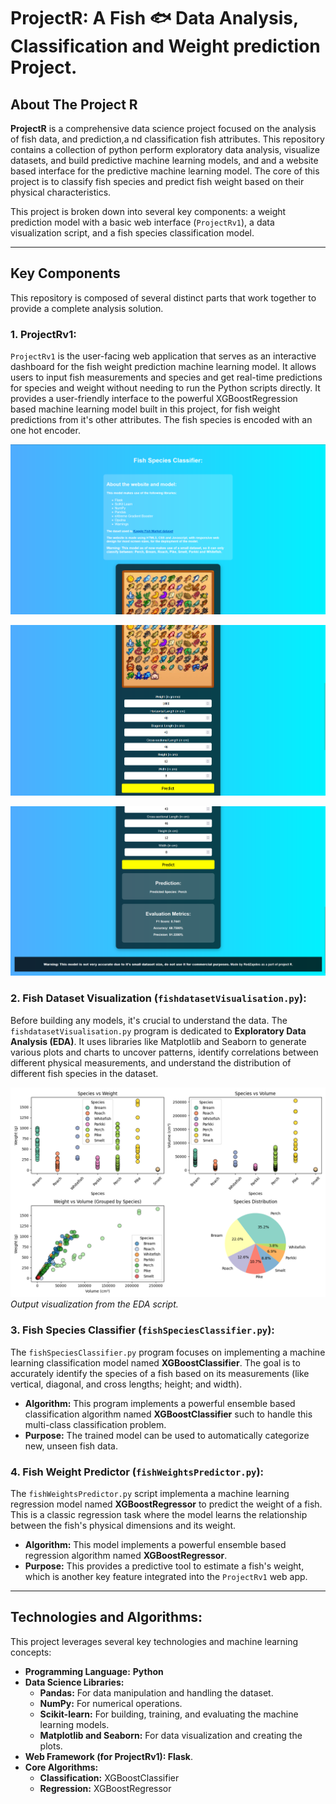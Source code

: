 # ProjectR: A Fish 🐟 Data Analysis, Classification and Weight prediction Project. 

## About The Project R

**ProjectR** is a comprehensive data science project focused on the analysis of fish data, and prediction,a nd classification fish attributes. This repository contains a collection of python perform exploratory data analysis, visualize datasets, and build predictive machine learning models, and  and a website based interface for the predictive machine learning model. The core of this project is to classify fish species and predict fish weight based on their physical characteristics.

This project is broken down into several key components: a weight prediction model with a basic web interface (`ProjectRv1`), a data visualization script, and a fish species classification model.

---

## Key Components

This repository is composed of several distinct parts that work together to provide a complete analysis solution.

### 1. ProjectRv1:

`ProjectRv1` is the user-facing web application that serves as an interactive dashboard for the fish weight prediction machine learning model. It allows users to input fish measurements and species and get real-time predictions for species and weight without needing to run the Python scripts directly. It provides a user-friendly interface to the powerful XGBoostRegression based machine learning model built in this project, for fish weight predictions from it's other attributes. The fish species is encoded with an one hot encoder.

![Screenshot of the ProjectRv1 web interace](./images/Image2.png)

![Screenshot of the ProjectRv1 web interace](./images/Image3.png)

![Screenshot of the ProjectRv1 web interace](./images/Image1.png)

### 2. Fish Dataset Visualization (`fishdatasetVisualisation.py`):

Before building any models, it's crucial to understand the data. The `fishdatasetVisualisation.py` program is dedicated to **Exploratory Data Analysis (EDA)**. It uses libraries like Matplotlib and Seaborn to generate various plots and charts to uncover patterns, identify correlations between different physical measurements, and understand the distribution of different fish species in the dataset.

![The data visualization output showing relationships between fish measurements, and the diversity of the data.](./images/FishSpeciesDataAnalysis.png)
_Output visualization from the EDA script._

### 3. Fish Species Classifier (`fishSpeciesClassifier.py`):

The `fishSpeciesClassifier.py` program focuses on implementing a machine learning classification model named **XGBoostClassifier**. The goal is to accurately identify the species of a fish based on its measurements (like vertical, diagonal, and cross lengths; height; and width).

* **Algorithm:** This program implements a powerful ensemble based classification algorithm named **XGBoostClassifier** such to handle this multi-class classification problem.
* **Purpose:** The trained model can be used to automatically categorize new, unseen fish data.

### 4. Fish Weight Predictor (`fishWeightsPredictor.py`):

The `fishWeightsPredictor.py` script implementa a machine learning regression model named **XGBoostRegressor** to predict the weight of a fish. This is a classic regression task where the model learns the relationship between the fish's physical dimensions and its weight.

* **Algorithm:** This model implements a powerful ensemble based regression algorithm named **XGBoostRegressor**.
* **Purpose:** This provides a predictive tool to estimate a fish's weight, which is another key feature integrated into the `ProjectRv1` web app.

---

## Technologies and Algorithms:

This project leverages several key technologies and machine learning concepts:

* **Programming Language:** **Python**
* **Data Science Libraries:**
    * **Pandas:** For data manipulation and handling the dataset.
    * **NumPy:** For numerical operations.
    * **Scikit-learn:** For building, training, and evaluating the machine learning models.
    * **Matplotlib and Seaborn:** For data visualization and creating the plots.
* **Web Framework (for ProjectRv1): Flask**.
* **Core Algorithms:**
    * **Classification:** XGBoostClassifier
    * **Regression:** XGBoostRegressor


